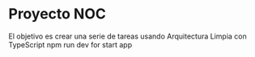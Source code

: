 # Proyecto NOC

El objetivo es crear una serie de tareas usando Arquitectura Limpia con TypeScript
npm run dev for start app
